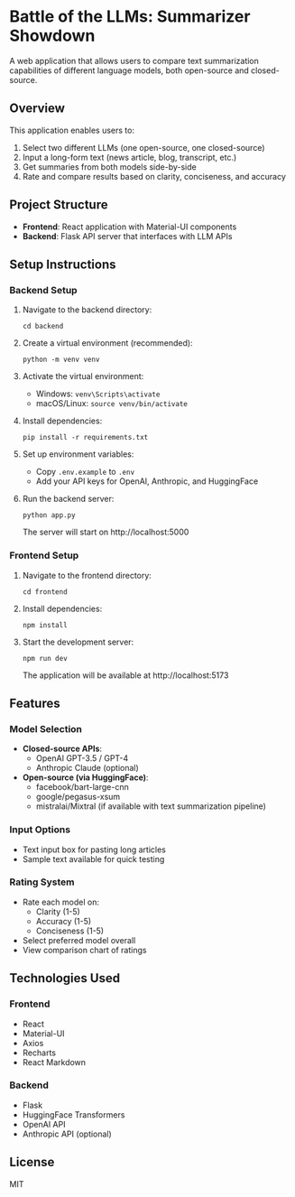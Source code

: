 # Battle of the LLMs: Summarizer Showdown

A web application that allows users to compare text summarization capabilities of different language models, both open-source and closed-source.

## Overview

This application enables users to:

1. Select two different LLMs (one open-source, one closed-source)
2. Input a long-form text (news article, blog, transcript, etc.)
3. Get summaries from both models side-by-side
4. Rate and compare results based on clarity, conciseness, and accuracy

## Project Structure

- **Frontend**: React application with Material-UI components
- **Backend**: Flask API server that interfaces with LLM APIs

## Setup Instructions

### Backend Setup

1. Navigate to the backend directory:
   ```
   cd backend
   ```

2. Create a virtual environment (recommended):
   ```
   python -m venv venv
   ```

3. Activate the virtual environment:
   - Windows: `venv\Scripts\activate`
   - macOS/Linux: `source venv/bin/activate`

4. Install dependencies:
   ```
   pip install -r requirements.txt
   ```

5. Set up environment variables:
   - Copy `.env.example` to `.env`
   - Add your API keys for OpenAI, Anthropic, and HuggingFace

6. Run the backend server:
   ```
   python app.py
   ```
   The server will start on http://localhost:5000

### Frontend Setup

1. Navigate to the frontend directory:
   ```
   cd frontend
   ```

2. Install dependencies:
   ```
   npm install
   ```

3. Start the development server:
   ```
   npm run dev
   ```
   The application will be available at http://localhost:5173

## Features

### Model Selection
- **Closed-source APIs**:
  - OpenAI GPT-3.5 / GPT-4
  - Anthropic Claude (optional)
- **Open-source (via HuggingFace)**:
  - facebook/bart-large-cnn
  - google/pegasus-xsum
  - mistralai/Mixtral (if available with text summarization pipeline)

### Input Options
- Text input box for pasting long articles
- Sample text available for quick testing

### Rating System
- Rate each model on:
  - Clarity (1-5)
  - Accuracy (1-5)
  - Conciseness (1-5)
- Select preferred model overall
- View comparison chart of ratings

## Technologies Used

### Frontend
- React
- Material-UI
- Axios
- Recharts
- React Markdown

### Backend
- Flask
- HuggingFace Transformers
- OpenAI API
- Anthropic API (optional)

## License

MIT